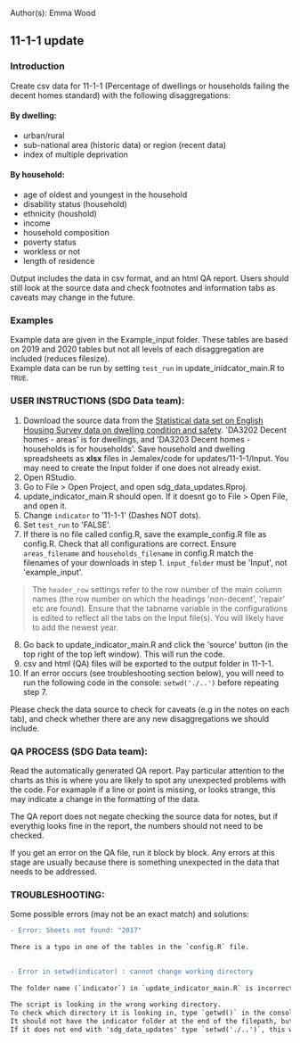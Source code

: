 Author(s): Emma Wood
## 11-1-1 update  
### Introduction
Create csv data for 11-1-1 (Percentage of dwellings or households failing the decent homes standard) with the following disaggregations:  
#### By dwelling:  
- urban/rural  
- sub-national area (historic data) or region (recent data)  
- index of multiple deprivation    
#### By household:  
- age of oldest and youngest in the household  
- disability status (household)  
- ethnicity (houshold)  
- income  
- household composition  
- poverty status   
- workless or not  
- length of residence  
  
Output includes the data in csv format, and an html QA report. Users should still look at the source data and check footnotes and information tabs as caveats may change in the future.  
  
### Examples
Example data are given in the Example_input folder. These tables are based on 2019 and 2020 tables but not all levels of each disaggregation are included (reduces filesize).    
Example data can be run by setting `test_run` in update_inidcator_main.R to `TRUE`.    
        
### USER INSTRUCTIONS (SDG Data team):  

1) Download the source data from the [Statistical data set on English Housing Survey data on dwelling condition and safety](https://www.gov.uk/government/statistical-data-sets/dwelling-condition-and-safety).
'DA3202 Decent homes - areas' is for dwellings, and 'DA3203 Decent homes - households is for households'. 
Save household and dwelling spreadsheets as **xlsx** files in Jemalex/code for updates/11-1-1/Input. You may need to create the Input folder if one does not already exist.  
2) Open RStudio.  
3) Go to File > Open Project, and open sdg_data_updates.Rproj.  
4) update_indicator_main.R should open. If it doesnt go to File > Open File, and open it.  
5) Change `indicator` to '11-1-1' (Dashes NOT dots).  
6) Set `test_run` to 'FALSE'.  
7) If there is no file called config.R, save the example_config.R file as config.R. Check that all configurations are correct. Ensure `areas_filename` and `households_filename` in config.R match the filenames of your downloads in step 1. `input_folder` must be 'Input', not 'example_input'.    
> The `header_row` settings refer to the row number of the main column names (the row number on which the headings 'non-decent', 'repair' etc are found).
> Ensure that the tabname variable in the configurations is edited to reflect all the tabs on the Input file(s). You will likely have to add the newest year. 
8) Go back to update_indicator_main.R and click the 'source' button (in the top right of the top left window). This will run the code.  
9) csv and html (QA) files will be exported to the output folder in 11-1-1.  
10) If an error occurs (see troubleshooting section below), you will need to run the following code in the console: `setwd('./..')` before repeating step 7.  
  
Please check the data source to check for caveats (e.g in the notes on each tab), and check whether there are any new disaggregations we should include.
  
### QA PROCESS (SDG Data team):
Read the automatically generated QA report. Pay particular attention to the charts as this is where you are likely to spot any unexpected problems with the code. For
examaple if a line or point is missing, or looks strange, this may indicate a change in the formatting of the data.  
  
The QA report does not negate checking the source data for notes, but if everythig looks fine in the report, the numbers should not need to be checked.  
  
If you get an error on the QA file, run it block by block. Any errors at this stage are usually because there is something unexpected in the data that needs to be addressed.  

### TROUBLESHOOTING:
Some possible errors (may not be an exact match) and solutions:    
  
```diff
- Error: Sheets not found: "2017"  
  
There is a typo in one of the tables in the `config.R` file.
  
```
    
```diff
- Error in setwd(indicator) : cannot change working directory
  
The folder name (`indicator`) in `update_indicator_main.R` is incorrectly typed. OR    
  
The script is looking in the wrong working directory. 
To check which directory it is looking in, type `getwd()` in the console and hit enter.
It should not have the indicator folder at the end of the filepath, but should end with 'sdg_data_updates'. 
If it does not end with 'sdg_data_updates' type `setwd('./..')`, this will make R look in the directory above.

```

